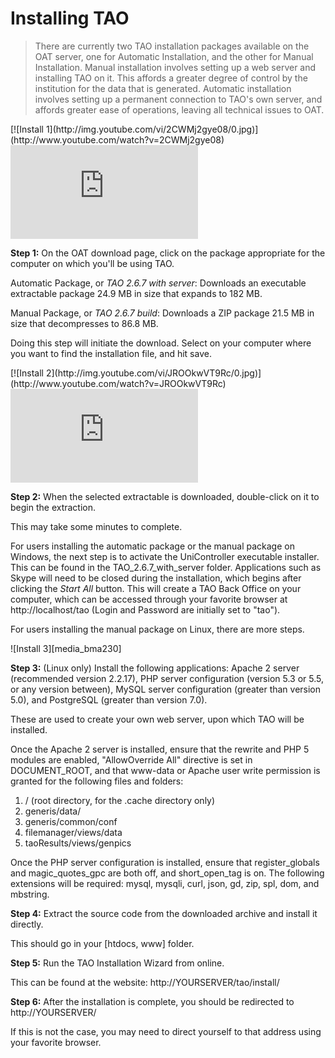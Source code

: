# Installing TAO

>There are currently two TAO installation packages available on the OAT server, one for Automatic Installation, and the other for Manual Installation. Manual installation involves setting up a web server and installing TAO on it. This affords a greater degree of control by the institution for the data that is generated. Automatic installation involves setting up a permanent connection to TAO's own server, and affords greater ease of operations, leaving all technical issues to OAT.

<div class="hidden-video">
[![Install 1](http://img.youtube.com/vi/2CWMj2gye08/0.jpg)](http://www.youtube.com/watch?v=2CWMj2gye08)
</div>
<div class='embed-container'>
<iframe src="https://www.youtube.com/embed/2CWMj2gye08?rel=0" frameborder="0" allowfullscreen="true"></iframe>
</div>

**Step 1:** On the OAT download page, click on the package appropriate for the computer on which you'll be using TAO.

Automatic Package, or *TAO 2.6.7 with server*: Downloads an executable extractable package 24.9 MB in size that expands to 182 MB.

Manual Package, or *TAO 2.6.7 build*: Downloads a ZIP package 21.5 MB in size that decompresses to 86.8 MB.

Doing this step will initiate the download. Select on your computer where you want to find the installation file, and hit save.

<div class="hidden-video">
[![Install 2](http://img.youtube.com/vi/JROOkwVT9Rc/0.jpg)](http://www.youtube.com/watch?v=JROOkwVT9Rc)
</div>
<div class='embed-container'>
<iframe src="https://www.youtube.com/embed/JROOkwVT9Rc?rel=0" frameborder="0" allowfullscreen="true"></iframe>
</div>

**Step 2:** When the selected extractable is downloaded, double-click on it to begin the extraction.

This may take some minutes to complete.

For users installing the automatic package or the manual package on Windows, the next step is to activate the UniController executable installer. This can be found in the TAO_2.6.7_with_server folder. Applications such as Skype will need to be closed during the installation, which begins after clicking the *Start All* button. This will create a TAO Back Office on your computer, which can be accessed through your favorite browser at http://localhost/tao (Login and Password are initially set to "tao").

For users installing the manual package on Linux, there are more steps.

![Install 3][media_bma230]

**Step 3:** (Linux only) Install the following applications: Apache 2 server (recommended version 2.2.17), PHP server configuration (version 5.3 or 5.5, or any version between), MySQL server configuration (greater than version 5.0), and PostgreSQL (greater than version 7.0).

These are used to create your own web server, upon which TAO will be installed.

Once the Apache 2 server is installed, ensure that the rewrite and PHP 5 modules are enabled, "AllowOverride All" directive is set in DOCUMENT_ROOT, and that www-data or Apache user write permission is granted for the following files and folders:

1. / (root directory, for the .cache directory only)
2. generis/data/
3. generis/common/conf
4. filemanager/views/data
5. taoResults/views/genpics

Once the PHP server configuration is installed, ensure that register_globals and magic_quotes_gpc are both off, and short_open_tag is on. The following extensions will be required: mysql, mysqli, curl, json, gd, zip, spl, dom, and mbstring.

**Step 4:** Extract the source code from the downloaded archive and install it directly.

This should go in your [htdocs, www] folder.

**Step 5:** Run the TAO Installation Wizard from online.

This can be found at the website: http://YOURSERVER/tao/install/

**Step 6:** After the installation is complete, you should be redirected to http://YOURSERVER/

If this is not the case, you may need to direct yourself to that address using your favorite browser.